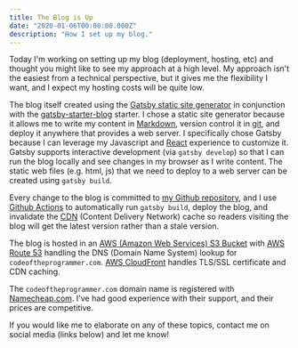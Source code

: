 ```yaml
---
title: The Blog is Up
date: "2020-01-06T00:00:00.000Z"
description: "How I set up my blog."
---
```


Today I'm working on setting up my blog (deployment, hosting, etc) and thought you might like to see my approach at a high level. My approach isn't the easiest from a technical perspective, but it gives me the flexibility I want, and I expect my hosting costs will be quite low.

The blog itself created using the [Gatsby static site generator](https://www.gatsbyjs.org/) in conjunction with the [gatsby-starter-blog](https://www.gatsbyjs.org/starters/gatsbyjs/gatsby-starter-blog/) starter. I chose a static site generator because it allows me to write my content in [Markdown](https://daringfireball.net/projects/markdown/), version control it in [git](https://git-scm.com/), and deploy it anywhere that provides a web server. I specifically chose Gatsby because I can leverage my Javascript and [React](https://reactjs.org/) experience to customize it. Gatsby supports interactive development (via `gatsby develop`) so that I can run the blog locally and see changes in my browser as I write content. The static web files (e.g. html, js) that we need to deploy to a web server can be created using `gatsby build`.

Every change to the blog is committed to [my Github repository](https://github.com/CodeOfTheProgrammer/blog), and I use [Github Actions](https://help.github.com/en/actions) to automatically run `gatsby build`, deploy the blog, and invalidate the [CDN](https://en.wikipedia.org/wiki/Content_delivery_network) (Content Delivery Network) cache so readers visiting the blog will get the latest version rather than a stale version.

The blog is hosted in an [AWS (Amazon Web Services) S3 Bucket](https://aws.amazon.com/s3/) with [AWS Route 53](https://aws.amazon.com/route53/) handling the DNS (Domain Name System) lookup for `codeoftheprogrammer.com`. [AWS CloudFront](https://aws.amazon.com/cloudfront/) handles TLS/SSL certificate and CDN caching.

The `codeoftheprogrammer.com` domain name is registered with [Namecheap.com](https://www.namecheap.com/). I've had good experience with their support, and their prices are competitive.

If you would like me to elaborate on any of these topics, contact me on social media (links below) and let me know!